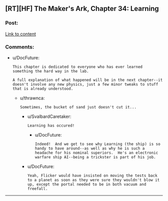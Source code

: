 ## [RT][HF] The Maker's Ark, Chapter 34: Learning

### Post:

[Link to content](http://docfuture.tumblr.com/post/156940822466/the-makers-ark-chapter-34)

### Comments:

- u/DocFuture:
  ```
  This chapter is dedicated to everyone who has ever learned something the hard way in the lab.

  A full explanation of what happened will be in the next chapter--it doesn't involve any new physics, just a few minor tweaks to stuff that is already understood.
  ```

  - u/thrawnca:
    ```
    Sometimes, the bucket of sand just doesn't cut it...
    ```

    - u/SvalbardCaretaker:
      ```
      Learning has occured!
      ```

      - u/DocFuture:
        ```
        Indeed!  And we get to see why Learning (the ship) is so handy to have around--as well as why he is such a headache for his nominal superiors.  He's an electronic warfare ship AI--being a trickster is part of his job.
        ```

    - u/DocFuture:
      ```
      Yeah, Flicker would have insisted on moving the tests back to a planet as soon as they were sure they wouldn't blow it up, except the portal needed to be in both vacuum and freefall.
      ```

---

